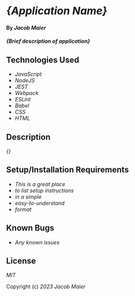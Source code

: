 # _{Application Name}_

#### By _Jacob Maier_

#### _{Brief description of application}_

## Technologies Used

* _JavaScript_
* _NodeJS_
* _JEST_
* _Webpack_
* _ESLint_
* _Babel_
* _CSS_
* _HTML_

## Description

_{}_

## Setup/Installation Requirements

* _This is a great place_
* _to list setup instructions_
* _in a simple_
* _easy-to-understand_
* _format_


## Known Bugs

* _Any known issues_

## License

_MIT_

Copyright (c) _2023_ _Jacob Maier_